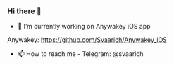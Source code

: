 ### Hi there 👋

- 🔭 I’m currently working on Anywakey iOS app

Anywakey: https://github.com/Svaarich/Anywakey_iOS

- 📫 How to reach me - Telegram: @svaarich
